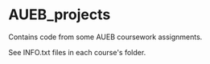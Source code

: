 # AUEB_projects
Contains code from some AUEB coursework assignments.

See INFO.txt files in each course's folder.

